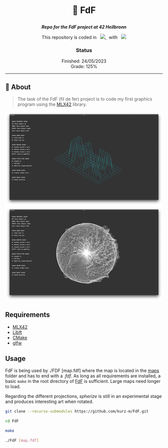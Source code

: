 <h1 align="center">
    <p>
        📓 FdF
    </p>
</h1>

<p align="center">
    <b><i>Repo for the FdF project at 42 Heilbronn</i></b>
</p>

<p align="center">
    This repository is coded in&nbsp&nbsp
    <a href="https://skillicons.dev">
        <img src="https://skillicons.dev/icons?i=c" />
    </a>
     &nbsp&nbspwith&nbsp&nbsp
    <a href="https://skillicons.dev">
        <img src="https://skillicons.dev/icons?i=neovim" />
    </a>
</p>

<h3 align="center">
    Status
</h3>

<p align="center">
    Finished: 24/05/2023<br>
    Grade: 125%
</p>

---

## 💾 About
> The task of the FdF (fil de fer) project is to code my first graphics program using the [MLX42](https://github.com/codam-coding-college/MLX42) library.

![Basic example](./example_0.png)
![Sphere example](./example_1.png)

## Requirements
* [MLX42](https://github.com/codam-coding-college/MLX42)
* [Libft](https://github.com/kurz-m/Libft)
* [CMake](https://cmake.org/)
* [glfw](https://github.com/glfw/glfw)

## Usage
FdF is being used by ./FDF [map.fdf] where the map is located in the [maps](./maps/) folder and has to end with a _.fdf_.
As long as all requirements are installed, a basic `make` in the root directory of [FdF](./) is sufficient. Large maps need
longer to load.

Regarding the different projections, _spherize_ is still in an experimental stage and produces interesting art when rotated.

```bash
git clone --recurse-submodules https://github.com/kurz-m/FdF.git
```

```bash
cd FdF
```
```bash
make
```
```bash
./FdF [map.fdf]
```

